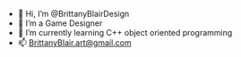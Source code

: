 - 👋 Hi, I’m @BrittanyBlairDesign
- 👀 I’m a Game Designer
- 🌱 I’m currently learning C++ object oriented programming
- 📫 BrittanyBlair.art@gmail.com

